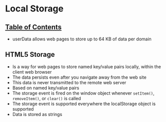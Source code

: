 # Local Storage

## [Table of Contents](README.md)

- userData allows web pages to store up to 64 KB of data per domain

## HTML5 Storage

- Is a way for web pages to store named key/value pairs locally, within the client web browser
- The data persists even after you navigate away from the web site
- This data is never transmitted to the remote web server
- Based on named key/value pairs
- The storage event is fired on the window object whenever `setItem()`, `removeItem()`, or `clear()` is called
- The storage event is supported everywhere the localStorage object is supported
- Data is stored as strings